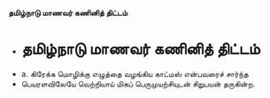 **தமிழ்நாடு மாணவர் கணினித் திட்டம்**
- # தமிழ்நாடு மாணவர் கணினித் திட்டம்
- a. கிரேக்க மொழிக்கு எழுத்தை வழங்கிய காட்மஸ் என்பவரைச் சார்ந்த
- பெயரளவிலேயே வெற்றியாய் மிகப் பெருமுயற்சியுடன் சிறுபயன் தருகின்ற.

